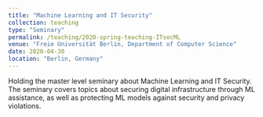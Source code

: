 ```yaml
---
title: "Machine Learning and IT Security"
collection: teaching
type: "Seminary"
permalink: /teaching/2020-spring-teaching-ITsecML
venue: "Freie Universität Berlin, Department of Computer Science"
date: 2020-04-30
location: "Berlin, Germany"
---
```


Holding the master level seminary about Machine Learning and IT Security. 
The seminary covers topics about securing digital infrastructure through ML assistance, as well as protecting ML models against security and privacy violations.
